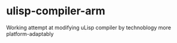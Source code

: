 # ulisp-compiler-arm
Working attempt at modifying uLisp compiler by technoblogy more platform-adaptably
